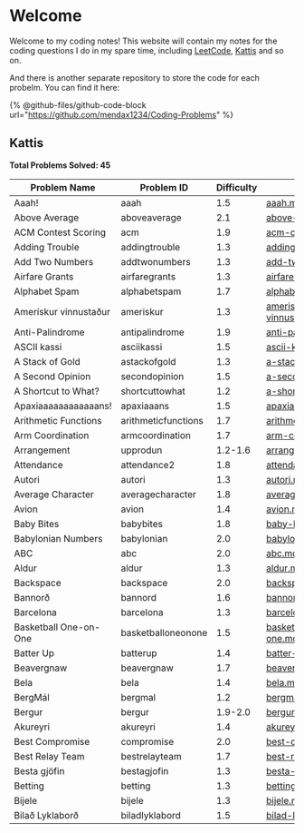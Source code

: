 # Welcome

Welcome to my coding notes! This website will contain my notes for the coding questions I do in my spare time, including [LeetCode](https://leetcode.com/u/mendax1234/), [Kattis](https://open.kattis.com/users/wenbo-daniel-zhu) and so on.

And there is another separate repository to store the code for each probelm. You can find it here:

{% @github-files/github-code-block url="https://github.com/mendax1234/Coding-Problems" %}

## Kattis

**Total Problems Solved: 45**

| Problem Name          | Problem ID          | Difficulty | Explanation                                                                | Language |
| --------------------- | ------------------- | ---------- | -------------------------------------------------------------------------- | -------- |
| Aaah!                 | aaah                | 1.5        | [aaah.md](kattis/easy/aaah.md "mention")                                   | C        |
| Above Average         | aboveaverage        | 2.1        | [above-average.md](kattis/easy/above-average.md "mention")                 | C        |
| ACM Contest Scoring   | acm                 | 1.9        | [acm-contest-scoring.md](kattis/easy/acm-contest-scoring.md "mention")     | C        |
| Adding Trouble        | addingtrouble       | 1.3        | [adding-trouble.md](kattis/easy/adding-trouble.md "mention")               | C        |
| Add Two Numbers       | addtwonumbers       | 1.3        | [add-two-numbers.md](kattis/easy/add-two-numbers.md "mention")             | C        |
| Airfare Grants        | airfaregrants       | 1.3        | [airfare-grants.md](kattis/easy/airfare-grants.md "mention")               | C        |
| Alphabet Spam         | alphabetspam        | 1.7        | [alphabet-spam.md](kattis/easy/alphabet-spam.md "mention")                 | C        |
| Amerískur vinnustaður | ameriskur           | 1.3        | [ameriskur-vinnustadur.md](kattis/easy/ameriskur-vinnustadur.md "mention") | C        |
| Anti-Palindrome       | antipalindrome      | 1.9        | [anti-palindrome.md](kattis/easy/anti-palindrome.md "mention")             | C        |
| ASCII kassi           | asciikassi          | 1.5        | [ascii-kassi.md](kattis/easy/ascii-kassi.md "mention")                     | C        |
| A Stack of Gold       | astackofgold        | 1.3        | [a-stack-of-gold.md](kattis/easy/a-stack-of-gold.md "mention")             | C        |
| A Second Opinion      | secondopinion       | 1.5        | [a-second-opinion.md](kattis/easy/a-second-opinion.md "mention")           | C        |
| A Shortcut to What?   | shortcuttowhat      | 1.2        | [a-shortcut-to-what.md](kattis/easy/a-shortcut-to-what.md "mention")       | C        |
| Apaxiaaaaaaaaaaaans!  | apaxiaaans          | 1.5        | [apaxiaaaaaaaaaaaans.md](kattis/easy/apaxiaaaaaaaaaaaans.md "mention")     | C        |
| Arithmetic Functions  | arithmeticfunctions | 1.7        | [arithmetic-functions.md](kattis/easy/arithmetic-functions.md "mention")   | C        |
| Arm Coordination      | armcoordination     | 1.7        | [arm-coordination.md](kattis/easy/arm-coordination.md "mention")           | C        |
| Arrangement           | upprodun            | 1.2-1.6    | [arrangement.md](kattis/easy/arrangement.md "mention")                     | C        |
| Attendance            | attendance2         | 1.8        | [attendance.md](kattis/easy/attendance.md "mention")                       | C        |
| Autori                | autori              | 1.3        | [autori.md](kattis/easy/autori.md "mention")                               | C        |
| Average Character     | averagecharacter    | 1.8        | [average-character.md](kattis/easy/average-character.md "mention")         | C        |
| Avion                 | avion               | 1.4        | [avion.md](kattis/easy/avion.md "mention")                                 | C        |
| Baby Bites            | babybites           | 1.8        | [baby-bites.md](kattis/easy/baby-bites.md "mention")                       | C        |
| Babylonian Numbers    | babylonian          | 2.0        | [babylonian-numbers.md](kattis/easy/babylonian-numbers.md "mention")       | C        |
| ABC                   | abc                 | 2.0        | [abc.md](kattis/easy/abc.md "mention")                                     | C        |
| Aldur                 | aldur               | 1.3        | [aldur.md](kattis/easy/aldur.md "mention")                                 | C        |
| Backspace             | backspace           | 2.0        | [backspace.md](kattis/easy/backspace.md "mention")                         | C        |
| Bannorð               | bannord             | 1.6        | [bannord.md](kattis/easy/bannord.md "mention")                             | C        |
| Barcelona             | barcelona           | 1.3        | [barcelona.md](kattis/easy/barcelona.md "mention")                         | C        |
| Basketball One-on-One | basketballoneonone  | 1.5        | [basketball-one-on-one.md](kattis/easy/basketball-one-on-one.md "mention") | C        |
| Batter Up             | batterup            | 1.4        | [batter-up.md](kattis/easy/batter-up.md "mention")                         | C        |
| Beavergnaw            | beavergnaw          | 1.7        | [beavergnaw.md](kattis/easy/beavergnaw.md "mention")                       | C        |
| Bela                  | bela                | 1.4        | [bela.md](kattis/easy/bela.md "mention")                                   | C        |
| BergMál               | bergmal             | 1.2        | [bergmal.md](kattis/easy/bergmal.md "mention")                             | C        |
| Bergur                | bergur              | 1.9-2.0    | [bergur.md](kattis/easy/bergur.md "mention")                               | C        |
| Akureyri              | akureyri            | 1.4        | [akureyri.md](kattis/easy/akureyri.md "mention")                           | C        |
| Best Compromise       | compromise          | 2.0        | [best-compromise.md](kattis/easy/best-compromise.md "mention")             | C        |
| Best Relay Team       | bestrelayteam       | 1.7        | [best-relay-team.md](kattis/easy/best-relay-team.md "mention")             | C        |
| Besta gjöfin          | bestagjofin         | 1.3        | [besta-gjofin.md](kattis/easy/besta-gjofin.md "mention")                   | C        |
| Betting               | betting             | 1.3        | [betting.md](kattis/easy/betting.md "mention")                             | C        |
| Bijele                | bijele              | 1.3        | [bijele.md](kattis/easy/bijele.md "mention")                               | C        |
| Bilað Lyklaborð       | biladlyklabord      | 1.5        | [bilad-lyklabord.md](kattis/easy/bilad-lyklabord.md "mention")             | C        |
